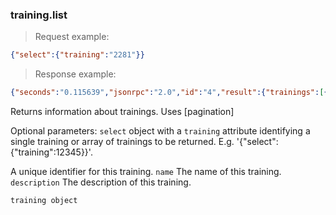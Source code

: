 
### training.list

> Request example:

```JSON
{"select":{"training":"2281"}}
```

> Response example:

```JSON
{"seconds":"0.115639","jsonrpc":"2.0","id":"4","result":{"trainings":[{"description":"test training", "id":"2281", "name": "training test"}],"count":"1","page":{"this":{"batch":25,"start":1}}}}
```
Returns information about trainings.  Uses [pagination]

Optional parameters: `select` object with a `training` attribute identifying a single training or array of trainings to be returned.  E.g. '{"select":{"training":12345}}'.

A unique identifier for this training.
`name` The name of this training.
`description` The description of this training.

`training object` 
